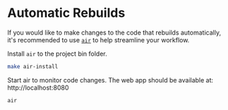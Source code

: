 # Automatic Rebuilds

If you would like to make changes to the code that rebuilds automatically, it's recommended to use [`air`](https://github.com/cosmtrek/air) to help streamline your workflow.

Install `air` to the project bin folder.

```bash
make air-install
```

Start air to monitor code changes. The web app should be available at: http://localhost:8080

```bash
air
```